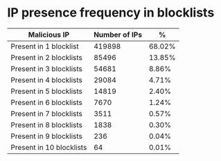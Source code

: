 # IP presence frequency in blocklists
| Malicious IP | Number of IPs | % |
|----|----|----|
| Present in 1 blocklist | 419898 | 68.02% |
| Present in 2 blocklists | 85496 | 13.85% |
| Present in 3 blocklists | 54681 | 8.86% |
| Present in 4 blocklists | 29084 | 4.71% |
| Present in 5 blocklists | 14819 | 2.40% |
| Present in 6 blocklists | 7670 | 1.24% |
| Present in 7 blocklists | 3511 | 0.57% |
| Present in 8 blocklists | 1838 | 0.30% |
| Present in 9 blocklists | 236 | 0.04% |
| Present in 10 blocklists | 64 | 0.01% |
